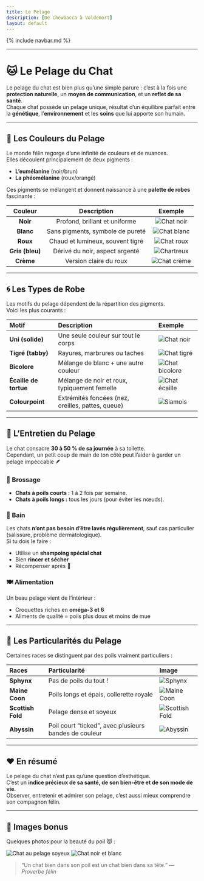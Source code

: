 ```yaml
---
title: Le Pelage
description: [De Chewbacca à Voldemort]
layout: default
---
```


{% include navbar.md %}

---

# 🐱 Le Pelage du Chat

Le pelage du chat est bien plus qu’une simple parure : c’est à la fois une **protection naturelle**, un **moyen de communication**, et un **reflet de sa santé**.  
Chaque chat possède un pelage unique, résultat d’un équilibre parfait entre la **génétique**, l’**environnement** et les **soins** que lui apporte son humain.

---

## 🌈 Les Couleurs du Pelage

Le monde félin regorge d’une infinité de couleurs et de nuances.  
Elles découlent principalement de deux pigments :  
- **L’eumélanine** (noir/brun)  
- **La phéomélanine** (roux/orangé)

Ces pigments se mélangent et donnent naissance à une **palette de robes** fascinante :

| Couleur | Description | Exemple |
|:--:|:--:|:--:|
| **Noir** | Profond, brillant et uniforme | ![Chat noir](https://anthonyjnd.github.io/Bestiaire/assets/images/blackcat.jpg) |
| **Blanc** | Sans pigments, symbole de pureté | ![Chat blanc](https://anthonyjnd.github.io/Bestiaire/assets/images/whitecat.jpg) |
| **Roux** | Chaud et lumineux, souvent tigré | ![Chat roux](https://anthonyjnd.github.io/Bestiaire/assets/images/gingercat.jpg) |
| **Gris (bleu)** | Dérivé du noir, aspect argenté | ![Chartreux](https://anthonyjnd.github.io/Bestiaire/assets/images/greycat.jpg) |
| **Crème** | Version claire du roux | ![Chat crème](https://anthonyjnd.github.io/Bestiaire/assets/images/creamcat.jpg) |

---

## 🌀 Les Types de Robe

Les motifs du pelage dépendent de la répartition des pigments.  
Voici les plus courants :

| Motif | Description | Exemple |
|:--|:--|:--|
| **Uni (solide)** | Une seule couleur sur tout le corps | ![Chat noir](https://anthonyjnd.github.io/Bestiaire/assets/images/blackcat.jpg) |
| **Tigré (tabby)** | Rayures, marbrures ou taches | ![Chat tigré](https://anthonyjnd.github.io/Bestiaire/assets/images/gingercat.jpg) |
| **Bicolore** | Mélange de blanc + une autre couleur | ![Chat bicolore](https://anthonyjnd.github.io/Bestiaire/assets/images/bicolore.jpg) |
| **Écaille de tortue** | Mélange de noir et roux, typiquement femelle | ![Chat écaille](https://anthonyjnd.github.io/Bestiaire/assets/images/tortue.jpg) |
| **Colourpoint** | Extrémités foncées (nez, oreilles, pattes, queue) | ![Siamois](https://anthonyjnd.github.io/Bestiaire/assets/images/siamese.jpg) |

---

## 🧴 L’Entretien du Pelage

Le chat consacre **30 à 50 % de sa journée** à sa toilette.  
Cependant, un petit coup de main de ton côté peut l’aider à garder un pelage impeccable 🪶

### 🪮 Brossage
- **Chats à poils courts :** 1 à 2 fois par semaine.  
- **Chats à poils longs :** tous les jours (pour éviter les nœuds).  

### 🧼 Bain
Les chats **n’ont pas besoin d’être lavés régulièrement**, sauf cas particulier (salissure, problème dermatologique).  
Si tu dois le faire :
- Utilise un **shampoing spécial chat**
- Bien **rincer et sécher**
- Récompenser après 🐾

### 🍽️ Alimentation
Un beau pelage vient de l’intérieur :
- Croquettes riches en **oméga-3 et 6**
- Aliments de qualité = poils plus doux et moins de mue

---

## 🧬 Les Particularités du Pelage

Certaines races se distinguent par des poils vraiment particuliers :

| Races | Particularité | Image |
|:--|:--|:--|
| **Sphynx** | Pas de poils du tout ! | ![Sphynx](https://anthonyjnd.github.io/Bestiaire/assets/images/sphynx.jpg) |
| **Maine Coon** | Poils longs et épais, collerette royale | ![Maine Coon](https://anthonyjnd.github.io/Bestiaire/assets/images/mainecoon.jpg) |
| **Scottish Fold** | Pelage dense et soyeux | ![Scottish Fold](https://anthonyjnd.github.io/Bestiaire/assets/images/scottishfold.jpg) |
| **Abyssin** | Poil court “ticked”, avec plusieurs bandes de couleur | ![Abyssin](https://anthonyjnd.github.io/Bestiaire/assets/images/abyssin.jpg) |

---

## ❤️ En résumé

Le pelage du chat n’est pas qu’une question d’esthétique.  
C’est un **indice précieux de sa santé, de son bien-être et de son mode de vie**.  
Observer, entretenir et admirer son pelage, c’est aussi mieux comprendre son compagnon félin.  

---

## 🐾 Images bonus

Quelques photos pour la beauté du poil 😻 :

![Chat au pelage soyeux](https://anthonyjnd.github.io/Bestiaire/assets/images/soyeux.jpg)
![Chat noir et blanc](https://anthonyjnd.github.io/Bestiaire/assets/images/noirblanc.jpg)

> “Un chat bien dans son poil est un chat bien dans sa tête.” — *Proverbe félin*
